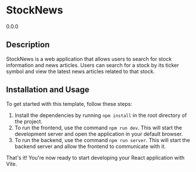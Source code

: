 # StockNews

0.0.0

## Description

StockNews is a web application that allows users to search for stock information and news articles. Users can search for a stock by its ticker symbol and view the latest news articles related to that stock.

## Installation and Usage

To get started with this template, follow these steps:

1. Install the dependencies by running `npm install` in the root directory of the project.
2. To run the frontend, use the command `npm run dev`. This will start the development server and open the application in your default browser.
3. To run the backend, use the command `npm run server`. This will start the backend server and allow the frontend to communicate with it.

That's it! You're now ready to start developing your React application with Vite.
